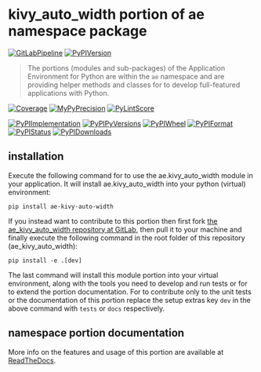 <!--
  THIS FILE IS EXCLUSIVELY MAINTAINED IN THE NAMESPACE ROOT PACKAGE. CHANGES HAVE TO BE DONE THERE.
  All changes will be deployed automatically to all the portions of this namespace package.
-->
# kivy_auto_width portion of ae namespace package

[![GitLabPipeline](https://img.shields.io/gitlab/pipeline/ae-group/ae_kivy_auto_width/master?logo=python)](
    https://gitlab.com/ae-group/ae_kivy_auto_width)
[![PyPIVersion](https://img.shields.io/pypi/v/ae_kivy_auto_width)](
    https://pypi.org/project/ae-kivy-auto-width/#history)

>The portions (modules and sub-packages) of the Application Environment for Python are within
the `ae` namespace and are providing helper methods and classes for to develop
full-featured applications with Python.

[![Coverage](https://ae-group.gitlab.io/ae_kivy_auto_width/coverage.svg)](
    https://ae-group.gitlab.io/ae_kivy_auto_width/coverage/ae_kivy_auto_width_py.html)
[![MyPyPrecision](https://ae-group.gitlab.io/ae_kivy_auto_width/mypy.svg)](
    https://ae-group.gitlab.io/ae_kivy_auto_width/lineprecision.txt)
[![PyLintScore](https://ae-group.gitlab.io/ae_kivy_auto_width/pylint.svg)](
    https://ae-group.gitlab.io/ae_kivy_auto_width/pylint.log)

[![PyPIImplementation](https://img.shields.io/pypi/implementation/ae_kivy_auto_width)](
    https://pypi.org/project/ae-kivy-auto-width/)
[![PyPIPyVersions](https://img.shields.io/pypi/pyversions/ae_kivy_auto_width)](
    https://pypi.org/project/ae-kivy-auto-width/)
[![PyPIWheel](https://img.shields.io/pypi/wheel/ae_kivy_auto_width)](
    https://pypi.org/project/ae-kivy-auto-width/)
[![PyPIFormat](https://img.shields.io/pypi/format/ae_kivy_auto_width)](
    https://pypi.org/project/ae-kivy-auto-width/)
[![PyPIStatus](https://img.shields.io/pypi/status/ae_kivy_auto_width)](
    https://libraries.io/pypi/ae-kivy-auto-width)
[![PyPIDownloads](https://img.shields.io/pypi/dm/ae_kivy_auto_width)](
    https://pypi.org/project/ae-kivy-auto-width/#files)


## installation


Execute the following command for to use the ae.kivy_auto_width module in your
application. It will install ae.kivy_auto_width into your python (virtual) environment:
 
```shell script
pip install ae-kivy-auto-width
```

If you instead want to contribute to this portion then first fork
[the ae_kivy_auto_width repository at GitLab](https://gitlab.com/ae-group/ae_kivy_auto_width "ae.kivy_auto_width code repository"),
then pull it to your machine and finally execute the following command in the root folder
of this repository (ae_kivy_auto_width):

```shell script
pip install -e .[dev]
```

The last command will install this module portion into your virtual environment, along with
the tools you need to develop and run tests or for to extend the portion documentation.
For to contribute only to the unit tests or the documentation of this portion replace
the setup extras key `dev` in the above command with `tests` or `docs` respectively.


## namespace portion documentation

More info on the features and usage of this portion are available at
[ReadTheDocs](https://ae.readthedocs.io/en/latest/_autosummary/ae.kivy_auto_width.html#module-ae.kivy_auto_width
"ae_kivy_auto_width documentation").

<!-- Common files version 0.1.61 deployed version 0.1.0 (with 0.1.61)
     to https://gitlab.com/ae-group as ae_kivy_auto_width module as well as
     to https://ae-group.gitlab.io with CI check results as well as
     to https://pypi.org/project/ae-kivy-auto-width as namespace portion ae-kivy-auto-width.
-->
